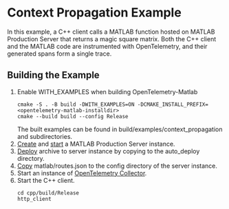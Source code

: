 # Context Propagation Example

In this example, a C++ client calls a MATLAB function hosted on MATLAB Production Server that returns a magic square matrix. Both the C++ client and the MATLAB code are instrumented with OpenTelemetry, and their generated spans form a single trace.

## Building the Example
1. Enable WITH_EXAMPLES when building OpenTelemetry-Matlab
   ```
   cmake -S . -B build -DWITH_EXAMPLES=ON -DCMAKE_INSTALL_PREFIX=<opentelemetry-matlab-installdir>
   cmake --build build --config Release 
   ```
   The built examples can be found in build/examples/context_propagation and subdirectories.
2. [Create](https://www.mathworks.com/help/mps/server/creating-a-server.html) and [start](https://www.mathworks.com/help/mps/qs/starting-and-stopping.html) a MATLAB Production Server instance.
3. [Deploy](https://www.mathworks.com/help/mps/qs/share-a-ctf-archive-on-the-server-instance.html) archive to server instance by copying to the auto_deploy directory.
4. [Copy](https://www.mathworks.com/help/mps/server/use-web-handler-for-custom-routes-and-custom-payloads.html) matlab/routes.json to the config directory of the server instance.
6. Start an instance of [OpenTelemetry Collector](https://github.com/open-telemetry/opentelemetry-collector).
7. Start the C++ client.
   ```
   cd cpp/build/Release
   http_client
   ```
